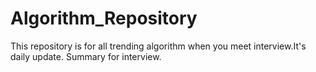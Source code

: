 # Algorithm_Repository
This repository is for all trending algorithm when you meet interview.It's daily update.
Summary for interview.
